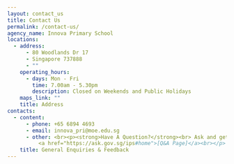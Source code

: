 ```yaml
---
layout: contact_us
title: Contact Us
permalink: /contact-us/
agency_name: Innova Primary School
locations:
  - address:
      - 80 Woodlands Dr 17
      - Singapore 737888
      - ""
    operating_hours:
      - days: Mon - Fri
        time: 7.00am - 5.30pm
        description: Closed on Weekends and Public Holidays
    maps_link: ""
    title: Address
contacts:
  - content:
      - phone: +65 6894 4693
      - email: innova_pri@moe.edu.sg
      - other: <br><p><strong>Have A Question?</strong><br> Ask and get answered on our
          <a href="https://ask.gov.sg/ips#home">[Q&A Page]</a><br></p>
    title: General Enquiries & Feedback
---
```

